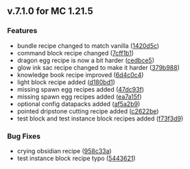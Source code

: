 ## v.7.1.0  for MC 1.21.5
### Features

* bundle recipe changed to match vanilla ([1420d5c](https://github.com/XxRexRaptorxX/Uncrafted/commit/1420d5c7afef78e5ad3774a2dd8f59e33ccc0bf2))
* command block recipe changed ([7cff1b1](https://github.com/XxRexRaptorxX/Uncrafted/commit/7cff1b1337334fa8327c5d7addbcd4d7fd6f2441))
* dragon egg recipe is now a bit harder ([cedbce5](https://github.com/XxRexRaptorxX/Uncrafted/commit/cedbce557c4733fe11f7447743e133f2e1d37114))
* glow ink sac recipe changed to make it harder ([379b988](https://github.com/XxRexRaptorxX/Uncrafted/commit/379b988468dee9521ea24cf72eb7fc44d83baf8c))
* knowledge book recipe improved ([6d4c0c4](https://github.com/XxRexRaptorxX/Uncrafted/commit/6d4c0c4946ecc5884278b7b753710896662d7519))
* light block recipe added ([d180bd1](https://github.com/XxRexRaptorxX/Uncrafted/commit/d180bd183db12dff878a5326fbc0890928f6a6d5))
* missing spawn egg recipes added ([47dc93f](https://github.com/XxRexRaptorxX/Uncrafted/commit/47dc93f60e3788d515f5dc1e40d1150db97a1f46))
* missing spawn egg recipes added ([ea7a15f](https://github.com/XxRexRaptorxX/Uncrafted/commit/ea7a15f7480a9260cbece76332191c802f349081))
* optional config datapacks added ([af5a2b9](https://github.com/XxRexRaptorxX/Uncrafted/commit/af5a2b9bc7bd62a3b83c5d634fff2d8a5d43a460))
* pointed dripstone cutting recipe added ([c2622be](https://github.com/XxRexRaptorxX/Uncrafted/commit/c2622bea2d220f614b573ece8502dac9d8526edc))
* test block and test instance block recipes added ([f73f3d9](https://github.com/XxRexRaptorxX/Uncrafted/commit/f73f3d9e81aa76aa8487cc6ff66b89f7506ab88f))

### Bug Fixes

* crying obsidian recipe ([958c33a](https://github.com/XxRexRaptorxX/Uncrafted/commit/958c33a390119e3740db2c0cfcd0dd12bf504322))
* test instance block recipe typo ([5443621](https://github.com/XxRexRaptorxX/Uncrafted/commit/544362126f9580017aa694b8b56cca8363784488))
